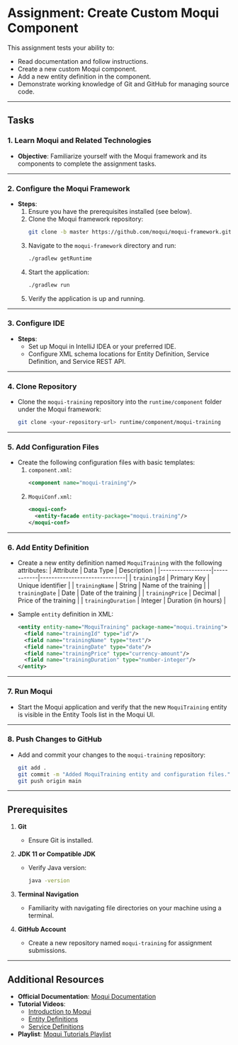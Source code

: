 # Assignment: Create Custom Moqui Component

This assignment tests your ability to:
- Read documentation and follow instructions.
- Create a new custom Moqui component.
- Add a new entity definition in the component.
- Demonstrate working knowledge of Git and GitHub for managing source code.

---

## Tasks

### 1. **Learn Moqui and Related Technologies**
- **Objective**: Familiarize yourself with the Moqui framework and its components to complete the assignment tasks.

---

### 2. **Configure the Moqui Framework**
- **Steps**:
  1. Ensure you have the prerequisites installed (see below).
  2. Clone the Moqui framework repository:
     ```bash
     git clone -b master https://github.com/moqui/moqui-framework.git
     ```
  3. Navigate to the `moqui-framework` directory and run:
     ```bash
     ./gradlew getRuntime
     ```
  4. Start the application:
     ```bash
     ./gradlew run
     ```
  5. Verify the application is up and running.

---

### 3. **Configure IDE**
- **Steps**:
  - Set up Moqui in IntelliJ IDEA or your preferred IDE.
  - Configure XML schema locations for Entity Definition, Service Definition, and Service REST API.

---

### 4. **Clone Repository**
- Clone the `moqui-training` repository into the `runtime/component` folder under the Moqui framework:
  ```bash
  git clone <your-repository-url> runtime/component/moqui-training
  ```

---

### 5. **Add Configuration Files**
- Create the following configuration files with basic templates:
  1. `component.xml`:
     ```xml
     <component name="moqui-training"/>
     ```
  2. `MoquiConf.xml`:
     ```xml
     <moqui-conf>
       <entity-facade entity-package="moqui.training"/>
     </moqui-conf>
     ```

---

### 6. **Add Entity Definition**
- Create a new entity definition named `MoquiTraining` with the following attributes:
  | Attribute        | Data Type  | Description                  |
  |------------------|------------|------------------------------|
  | `trainingId`     | Primary Key | Unique identifier            |
  | `trainingName`   | String     | Name of the training         |
  | `trainingDate`   | Date       | Date of the training         |
  | `trainingPrice`  | Decimal    | Price of the training        |
  | `trainingDuration` | Integer   | Duration (in hours)          |

- Sample `entity` definition in XML:
  ```xml
  <entity entity-name="MoquiTraining" package-name="moqui.training">
    <field name="trainingId" type="id"/>
    <field name="trainingName" type="text"/>
    <field name="trainingDate" type="date"/>
    <field name="trainingPrice" type="currency-amount"/>
    <field name="trainingDuration" type="number-integer"/>
  </entity>
  ```

---

### 7. **Run Moqui**
- Start the Moqui application and verify that the new `MoquiTraining` entity is visible in the Entity Tools list in the Moqui UI.

---

### 8. **Push Changes to GitHub**
- Add and commit your changes to the `moqui-training` repository:
  ```bash
  git add .
  git commit -m "Added MoquiTraining entity and configuration files."
  git push origin main
  ```

---

## Prerequisites

1. **Git**
   - Ensure Git is installed.

2. **JDK 11 or Compatible JDK**
   - Verify Java version:
     ```bash
     java -version
     ```

3. **Terminal Navigation**
   - Familiarity with navigating file directories on your machine using a terminal.

4. **GitHub Account**
   - Create a new repository named `moqui-training` for assignment submissions.

---

## Additional Resources

- **Official Documentation**: [Moqui Documentation](https://moqui.org)
- **Tutorial Videos**:
  - [Introduction to Moqui](https://www.youtube.com/watch?v=d_ZiTjzZ-Qs&list=PL6JSOz3-TrFSMiuGounNRnje-JQDi8l8g&index=2&t=3s)
  - [Entity Definitions](https://www.youtube.com/watch?v=rvi9_ELXDHc&list=PL6JSOz3-TrFSMiuGounNRnje-JQDi8l8g&index=10&t=3s)
  - [Service Definitions](https://www.youtube.com/watch?v=BEhQH0lVW08&list=PL6JSOz3-TrFSMiuGounNRnje-JQDi8l8g&index=15&t=1s)
- **Playlist**: [Moqui Tutorials Playlist](https://www.youtube.com/playlist?list=PL6JSOz3-TrFSBQFDVSyjuZ49BUENd4bH6)
